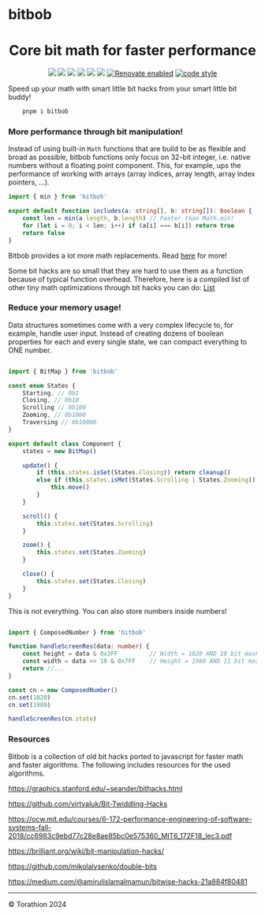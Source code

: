 # bitbob

<p align="center">
<h1 align="center">Core bit math for faster performance</h1>
<p align="center">
  <a href="https://www.npmjs.com/package/bitbob"><img src="https://img.shields.io/npm/v/bitbob?style=for-the-badge&logo=npm"/></a>
  <a href="https://npmtrends.com/bitbob"><img src="https://img.shields.io/npm/dm/bitbob?style=for-the-badge"/></a>
  <a href="https://bundlephobia.com/package/bitbob"><img src="https://img.shields.io/bundlephobia/minzip/bitbob?style=for-the-badge"/></a>
  <a href="./LICENSE"><img src="https://img.shields.io/github/license/Torathion/bitbob?style=for-the-badge"/></a>
  <a href="https://codecov.io/gh/torathion/bitbob"><img src="https://codecov.io/gh/torathion/bitbob/branch/main/graph/badge.svg?style=for-the-badge" /></a>
  <a href="https://github.com/torathion/bitbob/actions"><img src="https://img.shields.io/github/actions/workflow/status/torathion/bitbob/build.yml?style=for-the-badge&logo=esbuild"/></a>
  <a href="https://renovatebot.com"><img alt="Renovate enabled" src="https://img.shields.io/badge/renovate-enabled-brightgreen.svg?style=for-the-badge&logo=renovate"></a>
   <a href="https://github.com/prettier/prettier#readme"><img alt="code style" src="https://img.shields.io/badge/code_style-prettier-ff69b4.svg?style=for-the-badge&logo=prettier"></a>
</p>
</p>

Speed up your math with smart little bit hacks from your smart little bit buddy!

```powershell
    pnpm i bitbob
```

### More performance through bit manipulation!

Instead of using built-in `Math` functions that are build to be as flexible and broad as possible, bitbob functions only focus on 32-bit integer, i.e. native numbers without a floating point component. This, for example, ups the performance of working with arrays (array indices, array length, array index pointers, ...).

```typescript
import { min } from 'bitbob'

export default function includes(a: string[], b: string[]): boolean {
    const len = min(a.length, b.length) // Faster than Math.min!
    for (let i = 0; i < len; i++) if (a[i] === b[i]) return true
    return false
}
```

Bitbob provides a lot more math replacements. Read [here](https://github.com/Torathion/bitbob/blob/main/docs/math-replacements.md) for more!

Some bit hacks are so small that they are hard to use them as a function because of typical function overhead. Therefore, here is a compiled list of other tiny math optimizations through bit hacks you can do: [List](https://github.com/Torathion/bitbob/blob/main/docs/more-bit-tricks.md)

### Reduce your memory usage!

Data structures sometimes come with a very complex lifecycle to, for example, handle user input. Instead of creating dozens of boolean properties for each and every single state, we can compact everything to ONE number.

```typescript

import { BitMap } from 'bitbob'

const enum States {
    Starting, // 0b1
    Closing, // 0b10
    Scrolling // 0b100
    Zooming, // 0b1000
    Traversing // 0b10000
}

export default class Component {
    states = new BitMap()

    update() {
        if (this.states.isSet(States.Closing)) return cleanup()
        else if (this.states.isMet(States.Scrolling | States.Zooming)) { // = 12 = 1100
            this.move()
        } 
    }

    scroll() {
        this.states.set(States.Scrolling)
    }

    zoom() {
        this.states.set(States.Zooming)
    }

    close() {
        this.states.set(States.Closing)
    }
}

```

This is not everything. You can also store numbers inside numbers!

```typescript

import { ComposedNumber } from 'bitbob'

function handleScreenRes(data: number) {
    const height = data & 0x3FF         // Width = 1020 AND 10 bit mask
    const width = data >> 10 & 0x7FF    // Height = 1980 AND 11 bit mask plus shift to right from previous number
    return //...
}

const cn = new ComposedNumber()
cn.set(1020)
cn.set(1980)

handleScreenRes(cn.state)
```

### Resources

Bitbob is a collection of old bit hacks ported to javascript for faster math and faster algorithms. The following includes resources for the used algorithms.

https://graphics.stanford.edu/~seander/bithacks.html

https://github.com/virtyaluk/Bit-Twiddling-Hacks

https://ocw.mit.edu/courses/6-172-performance-engineering-of-software-systems-fall-2018/cc6983c9ebd77c28e8ae85bc0e575360_MIT6_172F18_lec3.pdf

https://brilliant.org/wiki/bit-manipulation-hacks/

https://github.com/mikolalysenko/double-bits

https://medium.com/@amirulislamalmamun/bitwise-hacks-21a884f80481

---

© Torathion 2024
